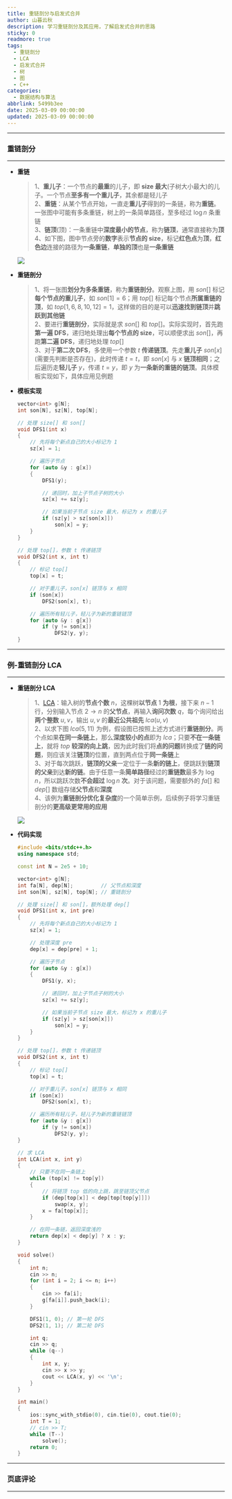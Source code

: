 ```yaml
---
title: 重链剖分与启发式合并
author: 山暮云秋
description: 学习重链剖分及其应用，了解启发式合并的思路
sticky: 0
readmore: true
tags:
  - 重链剖分
  - LCA
  - 启发式合并
  - 树
  - 图
  - C++
categories:
  - 数据结构与算法
abbrlink: 5499b3ee
date: 2025-03-09 00:00:00
updated: 2025-03-09 00:00:00
---
```


---

### **重链剖分**

---

- **重链**

  > 1、**重儿子**：一个节点的**最重**的儿子，即 **size 最大**(子树大小最大)的儿子。一个节点**至多有一个重儿子**，其余都是轻儿子  
  > 2、**重链**：从某个节点开始，一直走**重儿子**得到的一条链，称为**重链**。一张图中可能有多条重链，树上的一条简单路径，至多经过 $\log n$ 条重链  
  > 3、**链顶**(顶)：一条重链中**深度最小的节点**，称为**链顶**，通常直接称为**顶**  
  > 4、如下图，图中节点旁的**数字**表示**节点的 size**，标记**红色点**为**顶**，**红色边**连接的路径为**一条重链**，**单独的顶**也是**一条重链**

  <!-- more -->

  ![](https://jsd.vxo.im/gh/ShanMuYunQiu/Image/blog/%E7%AE%97%E6%B3%95/%E9%87%8D%E9%93%BE%E5%89%96%E5%88%86.png)

- **重链剖分**

  > 1、将一张图**划分为多条重链**，称为**重链剖分**。观察上图，用 $son[]$ 标记**每个节点的重儿子**，如 $son[1] = 6$；用 $top[]$ 标记每个节点**所属重链的顶**，如 $top[1,6,8,10,12] = 1$，这样做的目的是可以**迅速找到链顶**并**跳跃到其他链**  
  > 2、要进行**重链剖分**，实际就是求 $son[]$ 和 $top[]$。实际实现时，首先跑**第一遍 DFS**，递归地处理出**每个节点的 size**，可以顺便求出 $son[]$，再跑**第二遍 DFS**，递归地处理 $top[]$  
  > 3、对于**第二次 DFS**，多使用一个参数 $t$ **传递链顶**。先走**重儿子** $son[x]$(需要先判断是否存在)，此时传递 $t = t$，即 $son[x]$ 与 $x$ **链顶相同**；之后遍历走**轻儿子** $y$，传递 $t = y$，即 $y$ 为**一条新的重链的链顶**。具体模板实现如下，具体应用见例题

- **模板实现**

  ```cpp
  vector<int> g[N];
  int son[N], sz[N], top[N];

  // 处理 size[] 和 son[]
  void DFS1(int x)
  {
      // 先将每个新点自己的大小标记为 1
      sz[x] = 1;

      // 遍历子节点
      for (auto &y : g[x])
      {
          DFS1(y);

          // 递回时，加上子节点子树的大小
          sz[x] += sz[y];

          // 如果当前子节点 size 最大，标记为 x 的重儿子
          if (sz[y] > sz[son[x]])
              son[x] = y;
      }
  }

  // 处理 top[]，参数 t 传递链顶
  void DFS2(int x, int t)
  {
      // 标记 top[]
      top[x] = t;

      // 对于重儿子，son[x] 链顶与 x 相同
      if (son[x])
          DFS2(son[x], t);

      // 遍历所有轻儿子，轻儿子为新的重链链顶
      for (auto &y : g[x])
          if (y != son[x])
              DFS2(y, y);
  }
  ```

---

### **例-重链剖分 LCA**

---

- **重链剖分 LCA**

  > 1、[LCA](https://www.starrycoding.com/problem/92)：输入树的**节点个数** $n$，这棵树**以节点** $1$ **为根**，接下来 $n-1$ 行，分别输入节点 $2 \to n$ 的**父节点**，再输入**询问次数** $q$，每个询问给出**两个整数** $u, v$，输出 $u, v$ 的**最近公共祖先** $lca(u,v)$  
  > 2、以求下图 $lca(5, 11)$ 为例，假设图已按照上述方式进行**重链剖分**。两个点如果**在同一条链上**，那么**深度较小的点**即为 $lca$；只要**不在一条链上**，就将 $top$ **较深的向上跳**，因为此时我们将**点的问题**转换成了**链的问题**，则应该关注**链顶**的位置，直到两点位于**同一条链**上  
  > 3、对于每次跳跃，**链顶的父亲**一定位于一条**新的链上**，便跳跃到**链顶的父亲**到达**新的链**。由于任意一条**简单路径**经过的**重链数**最多为 $\log n$，所以跳跃次数**不会超过** $\log n$ **次**。对于该问题，需要额外的 $fa[]$ 和 $dep[]$ 数组存储**父节点**和**深度**  
  > 4、该例为**重链剖分优化复杂度**的一个简单示例，后续例子将学习重链剖分的**更高级更常用的应用**

  ![](https://jsd.vxo.im/gh/ShanMuYunQiu/Image/blog/%E7%AE%97%E6%B3%95/%E9%87%8D%E9%93%BE%E5%89%96%E5%88%86.png)

- **代码实现**

  ```cpp
  #include <bits/stdc++.h>
  using namespace std;

  const int N = 2e5 + 10;

  vector<int> g[N];
  int fa[N], dep[N];         // 父节点和深度
  int son[N], sz[N], top[N]; // 重链剖分

  // 处理 size[] 和 son[]，额外处理 dep[]
  void DFS1(int x, int pre)
  {
      // 先将每个新点自己的大小标记为 1
      sz[x] = 1;

      // 处理深度 pre
      dep[x] = dep[pre] + 1;

      // 遍历子节点
      for (auto &y : g[x])
      {
          DFS1(y, x);

          // 递回时，加上子节点子树的大小
          sz[x] += sz[y];

          // 如果当前子节点 size 最大，标记为 x 的重儿子
          if (sz[y] > sz[son[x]])
              son[x] = y;
      }
  }

  // 处理 top[]，参数 t 传递链顶
  void DFS2(int x, int t)
  {
      // 标记 top[]
      top[x] = t;

      // 对于重儿子，son[x] 链顶与 x 相同
      if (son[x])
          DFS2(son[x], t);

      // 遍历所有轻儿子，轻儿子为新的重链链顶
      for (auto &y : g[x])
          if (y != son[x])
              DFS2(y, y);
  }

  // 求 LCA
  int LCA(int x, int y)
  {
      // 只要不在同一条链上
      while (top[x] != top[y])
      {
          // 将链顶 top 低的向上跳，跳至链顶父节点
          if (dep[top[x]] < dep[top[top[y]]])
              swap(x, y);
          x = fa[top[x]];
      }

      // 在同一条链，返回深度浅的
      return dep[x] < dep[y] ? x : y;
  }

  void solve()
  {
      int n;
      cin >> n;
      for (int i = 2; i <= n; i++)
      {
          cin >> fa[i];
          g[fa[i]].push_back(i);
      }

      DFS1(1, 0); // 第一轮 DFS
      DFS2(1, 1); // 第二轮 DFS

      int q;
      cin >> q;
      while (q--)
      {
          int x, y;
          cin >> x >> y;
          cout << LCA(x, y) << '\n';
      }
  }

  int main()
  {
      ios::sync_with_stdio(0), cin.tie(0), cout.tie(0);
      int T = 1;
      // cin >> T;
      while (T--)
          solve();
      return 0;
  }
  ```

---

### **页底评论**

---
